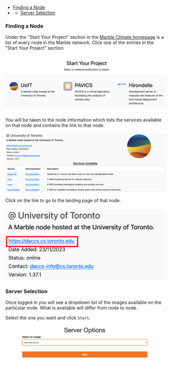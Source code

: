   - [Finding a Node](#find-node)
  -   - [Server Selection](#server-selection)

### <a id="find-node"></a>Finding a Node
Under the "Start Your Project" section in the [Marble Climate homepage](https://marbleclimate.com/index.html) 
is a list of every node in the Marble network. Click one of the entries in the "Start Your Project" section.

![Node Description Item](images/getting-started/node-description-item.png)

You will be taken to the node information which lists the services available on that node and contains the link to that node. 

![Node Services](images/getting-started/node-services.png)

Click on the link to go to the landing page of that node.

![Node Information](images/getting-started/node-info.png)

### <a id="server-selection"></a>Server Selection
Once logged in you will see a dropdown list of the images available on the particular node. What is available will differ from node to node.

Select the one you want and click `Start`.
![Starting Server List Screen](images/getting-started/starting-server-list-screen.png)
